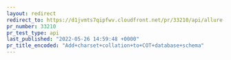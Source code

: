 ```yaml
---
layout: redirect
redirect_to: https://d1jvmts7qipfwv.cloudfront.net/pr/33210/api/allure-report/index.html
pr_number: 33210
pr_test_type: api
last_published: "2022-05-26 14:59:48 +0000"
pr_title_encoded: "Add+charset+collation+to+COT+database+schema"
---
```

